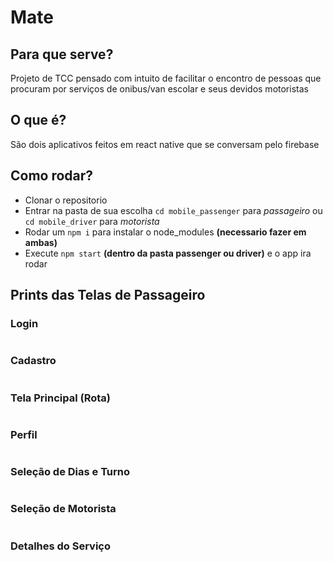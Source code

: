 # Mate

## Para que serve?
Projeto de TCC pensado com intuito de facilitar o encontro de pessoas que procuram por serviços de onibus/van escolar e seus devidos motoristas

## O que é?
São dois aplicativos feitos em react native que se conversam pelo firebase

## Como rodar?
- Clonar o repositorio
- Entrar na pasta de sua escolha `cd mobile_passenger` para *passageiro* ou `cd mobile_driver` para *motorista*
- Rodar um `npm i` para instalar o node_modules **(necessario fazer em ambas)**
- Execute `npm start` **(dentro da pasta passenger ou driver)** e o app ira rodar

## Prints das Telas de Passageiro
### Login
![]()

### Cadastro
![]()

### Tela Principal (Rota)
![]()

### Perfil
![]()

### Seleção de Dias e Turno
![]()

### Seleção de Motorista
![]()

### Detalhes do Serviço
![]()
